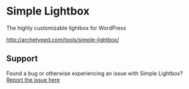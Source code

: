 Simple Lightbox
===============

The highly customizable lightbox for WordPress

http://archetyped.com/tools/simple-lightbox/

## Support
Found a bug or otherwise experiencing an issue with Simple Lightbox?  [Report the issue here][issue-report]

[issue-report]: https://github.com/archetyped/simple-lightbox/wiki/Reporting-Issues "Report an issue"
